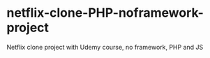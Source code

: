 # netflix-clone-PHP-noframework-project
Netflix clone project with Udemy course, no framework, PHP and JS
